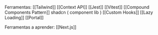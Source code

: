 Ferramentas:
	[[Tailwind]]
	[[Context API]]
	[[Jest]]
	[[Vitest]]
	[[Compound Components Pattern]]
	shadcn ( component lib )
	[[Custom Hooks]]
	[[Lazy Loading]]
	[[Portal]]

Ferramentas a aprender:
	[[Next.js]]


